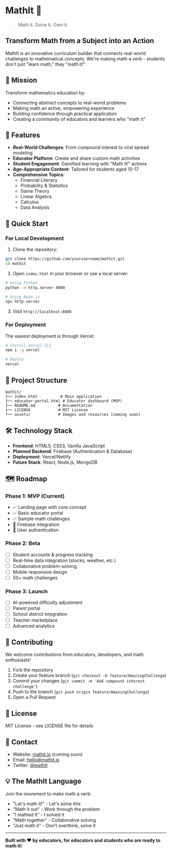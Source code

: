 # MathIt 🚀

> Math it. Solve it. Own it.

## Transform Math from a Subject into an Action

MathIt is an innovative curriculum builder that connects real-world challenges to mathematical concepts. We're making math a verb - students don't just "learn math," they "math it!"

## 🎯 Mission

Transform mathematics education by:
- Connecting abstract concepts to real-world problems
- Making math an active, empowering experience
- Building confidence through practical application
- Creating a community of educators and learners who "math it"

## 🌟 Features

- **Real-World Challenges**: From compound interest to viral spread modeling
- **Educator Platform**: Create and share custom math activities
- **Student Engagement**: Gamified learning with "Math it!" actions
- **Age-Appropriate Content**: Tailored for students aged 10-17
- **Comprehensive Topics**: 
  - Financial Literacy
  - Probability & Statistics
  - Game Theory
  - Linear Algebra
  - Calculus
  - Data Analysis

## 🚀 Quick Start

### For Local Development

1. Clone the repository:
```bash
git clone https://github.com/yourusername/mathit.git
cd mathit
```

2. Open `index.html` in your browser or use a local server:
```bash
# Using Python
python -m http.server 8000

# Using Node.js
npx http-server
```

3. Visit `http://localhost:8000`

### For Deployment

The easiest deployment is through Vercel:

```bash
# Install Vercel CLI
npm i -g vercel

# Deploy
vercel
```

## 📁 Project Structure

```
mathit/
├── index.html          # Main application
├── educator-portal.html # Educator dashboard (MVP)
├── README.md          # Documentation
├── LICENSE            # MIT License
└── assets/            # Images and resources (coming soon)
```

## 🛠️ Technology Stack

- **Frontend**: HTML5, CSS3, Vanilla JavaScript
- **Planned Backend**: Firebase (Authentication & Database)
- **Deployment**: Vercel/Netlify
- **Future Stack**: React, Node.js, MongoDB

## 🗺️ Roadmap

### Phase 1: MVP (Current)
- ✅ Landing page with core concept
- ✅ Basic educator portal
- ✅ Sample math challenges
- 🔄 Firebase integration
- 🔄 User authentication

### Phase 2: Beta
- [ ] Student accounts & progress tracking
- [ ] Real-time data integration (stocks, weather, etc.)
- [ ] Collaborative problem-solving
- [ ] Mobile responsive design
- [ ] 50+ math challenges

### Phase 3: Launch
- [ ] AI-powered difficulty adjustment
- [ ] Parent portal
- [ ] School district integration
- [ ] Teacher marketplace
- [ ] Advanced analytics

## 👥 Contributing

We welcome contributions from educators, developers, and math enthusiasts!

1. Fork the repository
2. Create your feature branch (`git checkout -b feature/AmazingChallenge`)
3. Commit your changes (`git commit -m 'Add compound interest challenge'`)
4. Push to the branch (`git push origin feature/AmazingChallenge`)
5. Open a Pull Request

## 📝 License

MIT License - see LICENSE file for details

## 🤝 Contact

- Website: [mathit.io](https://mathit.io) (coming soon)
- Email: hello@mathit.io
- Twitter: [@mathit](https://twitter.com/mathit)

## 💡 The MathIt Language

Join the movement to make math a verb:
- "Let's math it!" - Let's solve this
- "Math it out" - Work through the problem
- "I mathed it" - I solved it
- "Math together" - Collaborative solving
- "Just math it" - Don't overthink, solve it

---

**Built with ❤️ by educators, for educators and students who are ready to math it!**